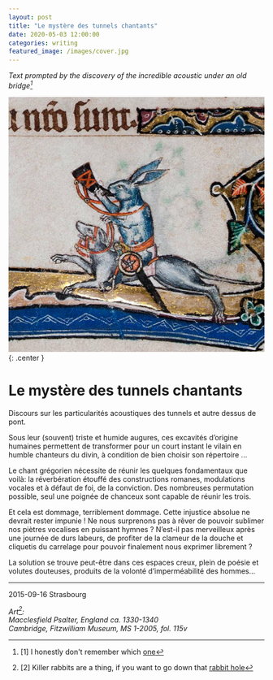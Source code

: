 ```yaml
---
layout: post
title: "Le mystère des tunnels chantants"
date: 2020-05-03 12:00:00
categories: writing
featured_image: /images/cover.jpg
---
```

*Text prompted by the discovery of the incredible acoustic under an old bridge[^0]*

![Rabbit knight](/images/2020-05-03-ponts-mysterieux/rabbit_knight_macclesfield_psalter.jpg){: .center }
# Le mystère des tunnels chantants

Discours sur les particularités acoustiques des tunnels et autre dessus de pont.

Sous leur (souvent) triste et humide augures, ces excavités d’origine humaines permettent de transformer pour un court instant le vilain en humble chanteurs du divin, à condition de bien choisir son répertoire ...

Le chant grégorien nécessite de réunir les quelques fondamentaux que voilà: la réverbération étouffé des constructions romanes, modulations vocales et à défaut de foi, de la conviction. Des nombreuses permutation possible, seul une poignée de chanceux sont capable de réunir les trois.

Et cela est dommage, terriblement dommage. Cette injustice absolue ne devrait rester impunie ! Ne nous surprenons pas à rêver de pouvoir sublimer nos piètres vocalises en puissant hymnes ? N’est-il pas merveilleux après une journée de durs labeurs, de profiter de la clameur de la douche et cliquetis du carrelage pour pouvoir finalement nous exprimer librement ?

La solution se trouve peut-être dans ces espaces creux, plein de poésie et volutes douteuses, produits de la volonté d’imperméabilité des hommes...

------
2015-09-16
Strasbourg

*Art[^1]:*  
*Macclesfield Psalter, England ca. 1330-1340*  
*Cambridge, Fitzwilliam Museum, MS 1-2005, fol. 115v*

[^0]: [1] I honestly don't remember which [one](https://fr.wikipedia.org/wiki/Liste_des_ponts_de_Strasbourg)
[^1]: [2] Killer rabbits are a thing, if you want to go down that [rabbit hole](https://jonkanekojames.com/2015/05/why-are-there-violent-rabbits-in-the-margins-of-medieval-manuscripts/)
